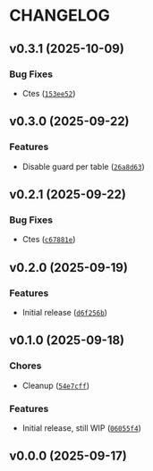 # CHANGELOG


## v0.3.1 (2025-10-09)

### Bug Fixes

- Ctes
  ([`153ee52`](https://github.com/MicaelJarniac/sqlguardian/commit/153ee5209ec500c43224eed57180d588a5724e88))


## v0.3.0 (2025-09-22)

### Features

- Disable guard per table
  ([`26a8d63`](https://github.com/MicaelJarniac/sqlguardian/commit/26a8d63df731b0a058e384f10deaa624e0d31e2a))


## v0.2.1 (2025-09-22)

### Bug Fixes

- Ctes
  ([`c67881e`](https://github.com/MicaelJarniac/sqlguardian/commit/c67881e4502192ad28c715e6334d2f195c8eef6c))


## v0.2.0 (2025-09-19)

### Features

- Initial release
  ([`d6f256b`](https://github.com/MicaelJarniac/sqlguardian/commit/d6f256bec2be6dd59f3d788dbd6090bc1326c9bd))


## v0.1.0 (2025-09-18)

### Chores

- Cleanup
  ([`54e7cff`](https://github.com/MicaelJarniac/sqlguardian/commit/54e7cffd247fffdba58d13af8f9d332595b7869d))

### Features

- Initial release, still WIP
  ([`06055f4`](https://github.com/MicaelJarniac/sqlguardian/commit/06055f4b3a0ec925d44492d49748cc7fc9dc12a3))


## v0.0.0 (2025-09-17)
